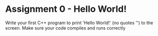 # Assignment 0 - Hello World!

Write your first C++ program to print 'Hello World!' (no quotes '') to the screen. Make sure your code compiles and runs correctly
